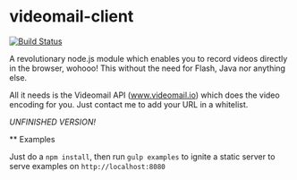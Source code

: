 videomail-client
================

[![Build Status](https://travis-ci.org/binarykitchen/videomail-client.svg?branch=master)](https://travis-ci.org/binarykitchen/videomail-client)

A revolutionary node.js module which enables you to record videos directly in the browser, wohooo! This without the need for Flash, Java nor anything else.

All it needs is the Videomail API (www.videomail.io) which does the video encoding for you. Just contact me to add your URL in a whitelist.

*UNFINISHED VERSION!*

** Examples

Just do a `npm install`, then run `gulp examples` to ignite a static server to serve examples on `http://localhost:8080`
